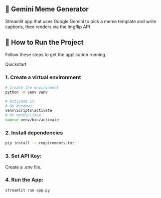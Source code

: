 ## 🥸 Gemini Meme Generator

Streamlit app that uses Google Gemini to pick a meme template and write captions, then renders via the Imgflip API
## 🚀 How to Run the Project

Follow these steps to get the application running.

Quickstart
### 1. Create a virtual environment
```bash
# Create the environment
python -m venv venv

# Activate it
# On Windows:
venv\Scripts\activate
# On macOS/Linux:
source venv/bin/activate
```

### 2. Install dependencies
```bash
pip install -r requirements.txt
```
### 3. Set API Key:

Create a .env file.

### 4. Run the App:

```bash
streamlit run app.py
```